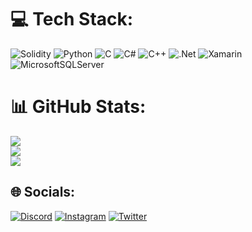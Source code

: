 


# 💻 Tech Stack:
![Solidity](https://img.shields.io/badge/Solidity-%23363636.svg?style=flat&logo=solidity&logoColor=white) ![Python](https://img.shields.io/badge/python-3670A0?style=flat&logo=python&logoColor=ffdd54) ![C](https://img.shields.io/badge/c-%2300599C.svg?style=flat&logo=c&logoColor=white) ![C#](https://img.shields.io/badge/c%23-%23239120.svg?style=flat&logo=c-sharp&logoColor=white) ![C++](https://img.shields.io/badge/c++-%2300599C.svg?style=flat&logo=c%2B%2B&logoColor=white) ![.Net](https://img.shields.io/badge/.NET-5C2D91?style=flat&logo=.net&logoColor=white) ![Xamarin](https://img.shields.io/badge/Xamarin-3199DC?style=flat&logo=xamarin&logoColor=white)  ![MicrosoftSQLServer](https://img.shields.io/badge/Microsoft%20SQL%20Sever-CC2927?style=flat&logo=microsoft%20sql%20server&logoColor=white)
# 📊 GitHub Stats:
![](https://github-readme-stats.vercel.app/api?username=6zikster&theme=dark&hide_border=false&include_all_commits=false&count_private=false)<br/>
![](https://github-readme-streak-stats.herokuapp.com/?user=6zikster&theme=dark&hide_border=false)<br/>
![](https://github-readme-stats.vercel.app/api/top-langs/?username=6zikster&theme=dark&hide_border=false&include_all_commits=false&count_private=false&layout=compact)

## 🌐 Socials:
[![Discord](https://img.shields.io/badge/Discord-%237289DA.svg?logo=discord&logoColor=white)](https://discord.gg/6zikster) [![Instagram](https://img.shields.io/badge/Instagram-%23E4405F.svg?logo=Instagram&logoColor=white)](https://instagram.com/zikster6) [![Twitter](https://img.shields.io/badge/Twitter-%231DA1F2.svg?logo=Twitter&logoColor=white)](https://twitter.com/6zikster) 

<!-- Proudly created with GPRM ( https://gprm.itsvg.in ) -->
